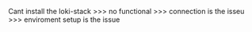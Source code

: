 Cant install the loki-stack >>> no functional >>> connection is the isseu >>> enviroment setup is the issue 